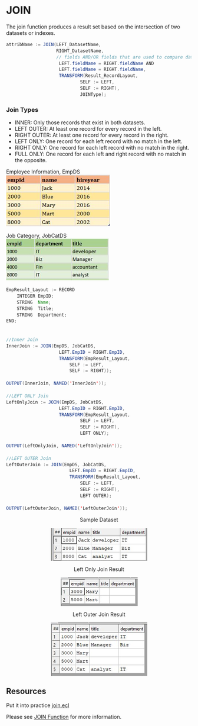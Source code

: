 # JOIN

The join function produces a result set based on the intersection of two datasets or indexes.

```java
attribName := JOIN(LEFT_DatasetName,
                   RIGHT_DatasetName,
				   // fields AND/OR fields that are used to compare datasets
					LEFT.fieldName = RIGHT.fieldName AND
					LEFT.fieldName = RIGHT.fieldName,
					TRANSFORM(Result_RecordLayout,
							SELF := LEFT,
							SELF := RIGHT),
					        JOINType);
```

### Join Types

- INNER: Only those records that exist in both datasets.
- LEFT OUTER: At least one record for every record in the left.
- RIGHT OUTER: At least one record for every record in the right.
- LEFT ONLY: One record for each left record with no match in the left.
- RIGHT ONLY: One record for each left record with no match in the right.
- FULL ONLY: One record for each left and right record with no match in the opposite.

Employee Information, EmpDS\
![Employee Dataset](./Images/EmpID_DS.JPG)

Job Category, JobCatDS\
![Job Category Dataset](./Images/EmpCat_DS.JPG)

```java
EmpResult_Layout := RECORD
    INTEGER EmpID;
	STRING  Name;
	STRING  Title;
	STRING  Department;
END;


//Inner Join
InnerJoin := JOIN(EmpDS, JobCatDS,
					LEFT.EmpID = RIGHT.EmpID,
					TRANSFORM(EmpResult_Layout,
						SELF := LEFT,
						SELF := RIGHT));

OUTPUT(InnerJoin, NAMED('InnerJoin'));

//LEFT ONLY Join
LeftOnlyJoin := JOIN(EmpDS, JobCatDS,
					LEFT.EmpID = RIGHT.EmpID,
					TRANSFORM(EmpResult_Layout,
							SELF := LEFT,
							SELF := RIGHT),
							LEFT ONLY);

OUTPUT(LeftOnlyJoin, NAMED('LeftOnlyJoin'));

//LEFT OUTER Join
LeftOuterJoin := JOIN(EmpDS, JobCatDS,
						LEFT.EmpID = RIGHT.EmpID,
						TRANSFORM(EmpResult_Layout,
							SELF := LEFT,
							SELF := RIGHT),
							LEFT OUTER);

OUTPUT(LeftOuterJoin, NAMED('LeftOuterJoin'));

```

<p align="center"> Sample Dataset
<p align="center"> <img align="center" src="./Images/EmpInnerJoin.JPG">

<p align="center"> Left Only Join Result</p>
<p align="center"> <img align="center" src="./Images/EmpLeftOnly.JPG">

<p align="center"> Left Outer Join Result</p>
<p align="center"> <img align="center" src="./Images/EMp_LeftOuter.JPG">

## Resources

Put it into practice [join.ecl](https://ide.hpccsystems.com/workspaces/share/291d17d9-e5cb-4fac-83c2-ac5997c28a31)

Please see [JOIN Function](https://hpccsystems.com/training/documentation/ecl-language-reference/html/JOIN.html) for more information.
